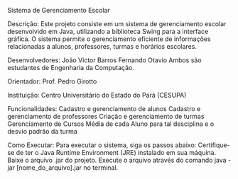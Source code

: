 Sistema de Gerenciamento Escolar

Descrição:
Este projeto consiste em um sistema de gerenciamento escolar desenvolvido em Java, utilizando a biblioteca Swing para a interface gráfica. O sistema permite o gerenciamento eficiente de informações relacionadas a alunos, professores, turmas e horários escolares.

Desenvolvedores:
João Victor Barros
Fernando Otavio
Ambos são estudantes de Engenharia da Computação.

Orientador:
Prof. Pedro Girotto

Instituição:
Centro Universitário do Estado do Pará (CESUPA)

Funcionalidades:
Cadastro e gerenciamento de alunos
Cadastro e gerenciamento de professores
Criação e gerenciamento de turmas
Gerenciamento de Cursos
Média de cada Aluno para tal desciplina e o desvio padrão da turma

Como Executar:
Para executar o sistema, siga os passos abaixo:
Certifique-se de ter o Java Runtime Environment (JRE) instalado em sua máquina.
Baixe o arquivo .jar do projeto.
Execute o arquivo através do comando java -jar [nome_do_arquivo].jar no terminal.

